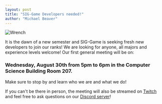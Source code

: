 ```yaml
---
layout: post
title: "SIG-Game Developers needed!"
author: "Michael Beaver"
---
```

![Wrench](/static/img/wrench.png)


It is the dawn of a new semester and SIG-Game is seeking 
fresh new developers to join our ranks! 
We are looking for anyone, all majors and experience levels welcome! 
Our first general meeting will be on:

<h3>Wednesday, August 30th from 5pm to 6pm in the Computer Science Building Room 207.</h3> 


Make sure to stop by and learn who we are and what we do! 

If you can't be there in person, 
the meeting will also be streamed on [Twitch](https://www.twitch.tv/siggame)
and feel free to ask questions on our [Discord server](https://discord.gg/QmQqudn)!
